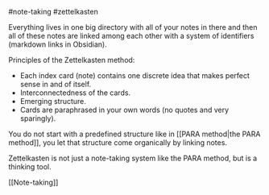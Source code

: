 #note-taking #zettelkasten

Everything lives in one big directory with all of your notes in there and then all of these notes are linked among each other with a system of identifiers (markdown links in Obsidian).

Principles of the Zettelkasten method:
- Each index card (note) contains one discrete idea that makes perfect sense in and of itself.
- Interconnectedness of the cards.
- Emerging structure.
- Cards are paraphrased in your own words (no quotes and very sparingly).

You do not start with a predefined structure like in [[PARA method|the PARA method]], you let that structure come organically by linking notes.

Zettelkasten is not just a note-taking system like the PARA method, but is a thinking tool.

[[Note-taking]]